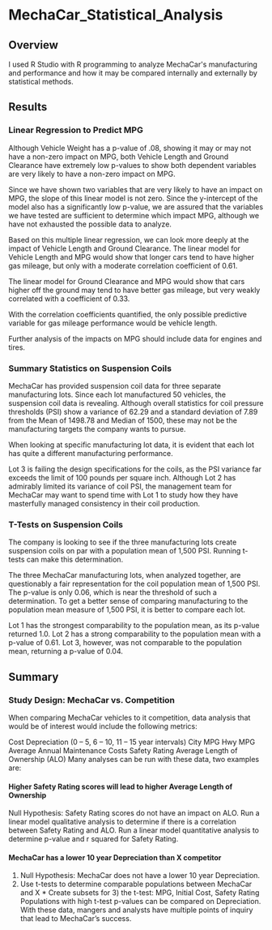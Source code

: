 # MechaCar_Statistical_Analysis
## Overview
I used R Studio with R programming to analyze MechaCar's manufacturing and performance and how it may be compared internally and externally by statistical methods.
## Results
### Linear Regression to Predict MPG
Although Vehicle Weight has a p-value of .08, showing it may or may not have a non-zero impact on MPG, both Vehicle Length and Ground Clearance have extremely low p-values to show both dependent variables are very likely to have a non-zero impact on MPG.

Since we have shown two variables that are very likely to have an impact on MPG, the slope of this linear model is not zero. Since the y-intercept of the model also has a significantly low p-value, we are assured that the variables we have tested are sufficient to determine which impact MPG, although we have not exhausted the possible data to analyze.

Based on this multiple linear regression, we can look more deeply at the impact of Vehicle Length and Ground Clearance. The linear model for Vehicle Length and MPG would show that longer cars tend to have higher gas mileage, but only with a moderate correlation coefficient of 0.61.

The linear model for Ground Clearance and MPG would show that cars higher off the ground may tend to have better gas mileage, but very weakly correlated with a coefficient of 0.33.

With the correlation coefficients quantified, the only possible predictive variable for gas mileage performance would be vehicle length.

Further analysis of the impacts on MPG should include data for engines and tires.

### Summary Statistics on Suspension Coils
MechaCar has provided suspension coil data for three separate manufacturing lots. Since each lot manufactured 50 vehicles, the suspension coil data is revealing. Although overall statistics for coil pressure thresholds (PSI) show a variance of 62.29 and a standard deviation of 7.89 from the Mean of 1498.78 and Median of 1500, these may not be the manufacturing targets the company wants to pursue.

When looking at specific manufacturing lot data, it is evident that each lot has quite a different manufacturing performance.

Lot 3 is failing the design specifications for the coils, as the PSI variance far exceeds the limit of 100 pounds per square inch. Although Lot 2 has admirably limited its variance of coil PSI, the management team for MechaCar may want to spend time with Lot 1 to study how they have masterfully managed consistency in their coil production.

### T-Tests on Suspension Coils
The company is looking to see if the three manufacturing lots create suspension coils on par with a population mean of 1,500 PSI. Running t-tests can make this determination.

The three MechaCar manufacturing lots, when analyzed together, are questionably a fair representation for the coil population mean of 1,500 PSI. The p-value is only 0.06, which is near the threshold of such a determination. To get a better sense of comparing manufacturing to the population mean measure of 1,500 PSI, it is better to compare each lot.

Lot 1 has the strongest comparability to the population mean, as its p-value returned 1.0. Lot 2 has a strong comparability to the population mean with a p-value of 0.61. Lot 3, however, was not comparable to the population mean, returning a p-value of 0.04.

## Summary
### Study Design: MechaCar vs. Competition
When comparing MechaCar vehicles to it competition, data analysis that would be of interest would include the following metrics:

Cost
Depreciation (0 – 5, 6 – 10, 11 – 15 year intervals)
City MPG
Hwy MPG
Average Annual Maintenance Costs
Safety Rating
Average Length of Ownership (ALO)
Many analyses can be run with these data, two examples are:

#### Higher Safety Rating scores will lead to higher Average Length of Ownership
Null Hypothesis: Safety Rating scores do not have an impact on ALO.
Run a linear model qualitative analysis to determine if there is a correlation between Safety Rating and ALO.
Run a linear model quantitative analysis to determine p-value and r squared for Safety Rating.
#### MechaCar has a lower 10 year Depreciation than X competitor
1) Null Hypothesis: MechaCar does not have a lower 10 year Depreciation.
2) Use t-tests to determine comparable populations between MechaCar and X * Create subsets for 3) the t-test: MPG, Initial Cost, Safety Rating
Populations with high t-test p-values can be compared on Depreciation.
With these data, mangers and analysts have multiple points of inquiry that lead to MechaCar’s success.

